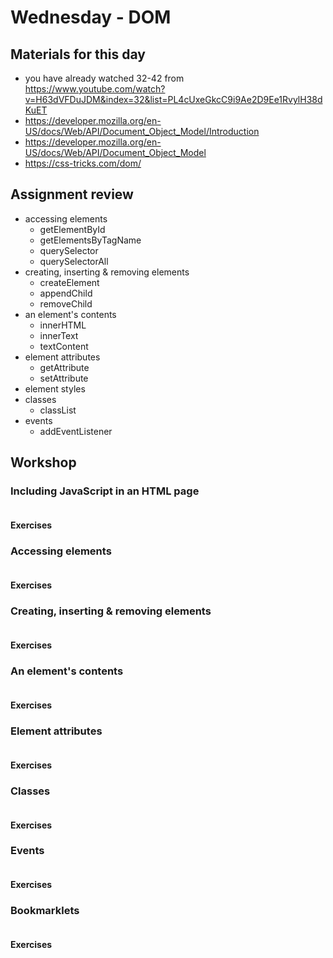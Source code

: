 # Wednesday - DOM

## Materials for this day
- you have already watched 32-42 from https://www.youtube.com/watch?v=H63dVFDuJDM&index=32&list=PL4cUxeGkcC9i9Ae2D9Ee1RvylH38dKuET
- https://developer.mozilla.org/en-US/docs/Web/API/Document_Object_Model/Introduction
- https://developer.mozilla.org/en-US/docs/Web/API/Document_Object_Model
- https://css-tricks.com/dom/

## Assignment review
- accessing elements
  - getElementById
  - getElementsByTagName
  - querySelector
  - querySelectorAll
- creating, inserting & removing elements
  - createElement
  - appendChild
  - removeChild
- an element's contents
  - innerHTML
  - innerText
  - textContent
- element attributes
  - getAttribute
  - setAttribute
- element styles
- classes
  - classList
- events
  - addEventListener


## Workshop

### Including JavaScript in an HTML page
```javascript
```

#### Exercises

### Accessing elements
```javascript
```

#### Exercises

### Creating, inserting & removing elements
```javascript
```

#### Exercises

### An element's contents
```javascript
```

#### Exercises

### Element attributes
```javascript
```

#### Exercises

### Classes
```javascript
```

#### Exercises

### Events
```javascript
```

#### Exercises

### Bookmarklets
```javascript
```

#### Exercises
